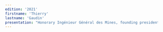 ```yaml
---
edition: '2021'
firstname: 'Thierry'
lastname: 'Gaudin'
presentation: "Honorary Ingénieur Général des Mines, founding president of Prospective 2100, an international association whose objective is to prepare planetary programs for the 21st century, he founded and directed the Centre de prospective et d'évaluation (CPE) of the French Ministry of Research and Technology. He has carried out foresight studies for the European Commission, the World Bank, the OECD, etc. He published 2100, a tale of the next century, in 1993."
---
```

